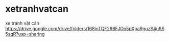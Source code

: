# xetranhvatcan
xe tránh vật cản
https://drive.google.com/drive/folders/168inTQF296FJOn5pXpa9guzS4u9S5sqR?usp=sharing
